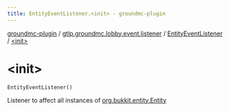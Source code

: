 ```yaml
---
title: EntityEventListener.<init> - groundmc-plugin
---
```


[groundmc-plugin](../../index.html) / [gtlp.groundmc.lobby.event.listener](../index.html) / [EntityEventListener](index.html) / [&lt;init&gt;](.)

# &lt;init&gt;

`EntityEventListener()`

Listener to affect all instances of [org.bukkit.entity.Entity](https://hub.spigotmc.org/javadocs/spigot/org/bukkit/entity/Entity.html)


